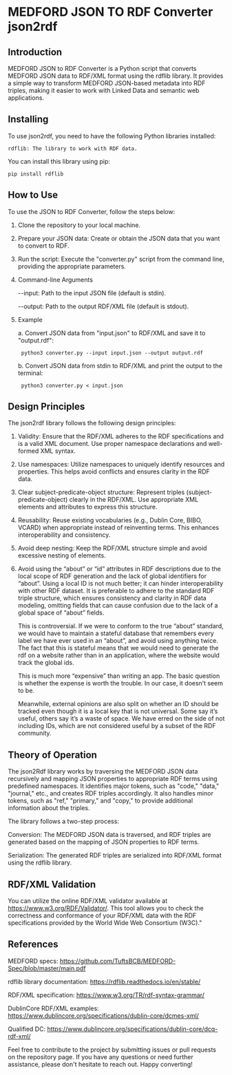 # MEDFORD JSON TO RDF Converter json2rdf
Introduction
------------------
MEDFORD JSON to RDF Converter is a Python script that converts MEDFORD JSON data to RDF/XML format using the rdflib library. It provides a simple way to transform MEDFORD JSON-based metadata into RDF triples, making it easier to work with Linked Data and semantic web applications.

Installing
------------------
To use json2rdf, you need to have the following Python libraries installed:

    rdflib: The library to work with RDF data.

You can install this library using pip:

    pip install rdflib

How to Use
------------------
To use the JSON to RDF Converter, follow the steps below:

1. Clone the repository to your local machine.
2. Prepare your JSON data: Create or obtain the JSON data that you want to convert to RDF.
3. Run the script: Execute the "converter.py" script from the command line, providing the appropriate parameters.
4. Command-line Arguments

    --input: Path to the input JSON file (default is stdin). 

    --output: Path to the output RDF/XML file (default is stdout).

5. Example

    a. Convert JSON data from "input.json" to RDF/XML and save it to "output.rdf":

        python3 converter.py --input input.json --output output.rdf

    b. Convert JSON data from stdin to RDF/XML and print the output to the terminal:

        python3 converter.py < input.json

Design Principles
------------------
The json2rdf library follows the following design principles:
1. Validity: Ensure that the RDF/XML adheres to the RDF specifications and is a valid XML document. Use proper namespace declarations and well-formed XML syntax.
2. Use namespaces: Utilize namespaces to uniquely identify resources and properties. This helps avoid conflicts and ensures clarity in the RDF data.
3. Clear subject-predicate-object structure: Represent triples (subject-predicate-object) clearly in the RDF/XML. Use appropriate XML elements and attributes to express this structure.
4. Reusability: Reuse existing vocabularies (e.g., Dublin Core, BIBO, VCARD) when appropriate instead of reinventing terms. This enhances interoperability and consistency.
5. Avoid deep nesting: Keep the RDF/XML structure simple and avoid excessive nesting of elements. 
6. Avoid using the “about” or “id” attributes in RDF descriptions due to the local scope of RDF generation and the lack of global identifiers for “about”. Using a local ID is not much better; it can hinder interoperability with other RDF dataset. It is preferable to adhere to the standard RDF triple structure, which ensures consistency and clarity in RDF data modeling, omitting fields that can cause confusion due to the lack of a global space of “about” fields.

    This is controversial. If we were to conform to the true “about” standard, we would have to maintain a stateful database that remembers every label we have ever used in an “about”, and avoid using anything twice. The fact that this is stateful means that we would need to generate the rdf on a website rather than in an application, where the website would track the global ids. 

    This is much more “expensive” than writing an app. The basic question is whether the expense is worth the trouble. In our case, it doesn’t seem to be. 

    Meanwhile, external opinions are also split on whether an ID should be tracked even though it is a local key that is not universal. Some say it’s useful, others say it’s a waste of space. We have erred on the side of not including IDs, which are not considered useful by a subset of the RDF community. 

Theory of Operation
------------------
The json2Rdf library works by traversing the MEDFORD JSON data recursively and mapping JSON properties to appropriate RDF terms using predefined namespaces. It identifies major tokens, such as "code," "data," "journal," etc., and creates RDF triples accordingly. It also handles minor tokens, such as "ref," "primary," and "copy," to provide additional information about the triples.

The library follows a two-step process:

Conversion: The MEDFORD JSON data is traversed, and RDF triples are generated based on the mapping of JSON properties to RDF terms.

Serialization: The generated RDF triples are serialized into RDF/XML format using the rdflib library.

RDF/XML Validation
------------------ 
You can utilize the online RDF/XML validator available at https://www.w3.org/RDF/Validator/. This tool allows you to check the correctness and conformance of your RDF/XML data with the RDF specifications provided by the World Wide Web Consortium (W3C)."

References
------------------
MEDFORD specs: https://github.com/TuftsBCB/MEDFORD-Spec/blob/master/main.pdf

rdflib library documentation: https://rdflib.readthedocs.io/en/stable/

RDF/XML specification: https://www.w3.org/TR/rdf-syntax-grammar/

DublinCore RDF/XML examples: https://www.dublincore.org/specifications/dublin-core/dcmes-xml/

Qualified DC: https://www.dublincore.org/specifications/dublin-core/dcq-rdf-xml/

Feel free to contribute to the project by submitting issues or pull requests on the repository page. If you have any questions or need further assistance, please don't hesitate to reach out. Happy converting!

